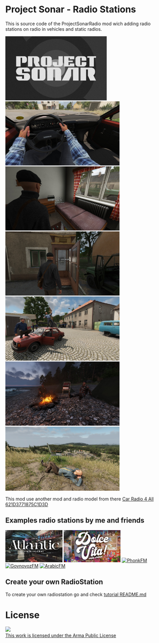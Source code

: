 # Project Sonar - Radio Stations

This is source code of the ProjectSonarRadio mod wich adding radio stations on radio in vehicles and static radios.

<picture><img src="./images/preview.jpg" alt="mod-review.jpg" style="height:200px"></picture>
<picture><img src="./images/1.jpg" alt="mod-review.jpg" style="height:200px"></picture>
<picture><img src="./images/2.jpg" alt="mod-review.jpg" style="height:200px"></picture>
<picture><img src="./images/3.jpg" alt="mod-review.jpg" style="height:200px"></picture>
<picture><img src="./images/4.jpg" alt="mod-review.jpg" style="height:200px"></picture>
<picture><img src="./images/5.jpg" alt="mod-review.jpg" style="height:200px"></picture>
<picture><img src="./images/6.jpg" alt="mod-review.jpg" style="height:200px"></picture>

This mod use another mod and radio model from there [Car Radio 4 All 621D3771875C1D3D](https://reforger.armaplatform.com/workshop/621D3771875C1D3D-CarRadio4All)

## Examples radio stations by me and friends
<picture><a href="https://reforger.armaplatform.com/workshop/65B5407553C40DC8" target="_blank" ><img src="./images/atlantic.jpg" alt="Atlantic Radio Station" style="height:100px"></a></picture>
<picture><a href="https://reforger.armaplatform.com/workshop/65B52CBBC2551296" target="_blank" ><img src="./images/dolce-vita.jpg" alt="Dolce Vita Radio Station" style="height:100px"></a></picture>
<picture><a href="https://reforger.armaplatform.com/workshop/64C327610D57AE60" target="_blank" ><img src="./images/phonk.jpg" alt="PhonkFM" style="height:100px"></a></picture>
<picture><a href="https://reforger.armaplatform.com/workshop/64C54E100E1B89CB" target="_blank" ><img src="./images/govnovoz.jpg" alt="GovnovozFM" style="height:100px"></a></picture>
<picture><a href="https://reforger.armaplatform.com/workshop/65ACCE73483B2D24" target="_blank" ><img src="./images/arabic.jpg" alt="ArabicFM" style="height:100px"></a></picture>


## Create your own RadioStation

To create your own radiostation go and check [tutorial README.md](./tutorial)


# License
<a rel="license" href="https://www.bohemia.net/community/licenses/arma-public-license" target="_blank" ><img src="https://data.bistudio.com/images/license/APL.png"><br>This work is licensed under the Arma Public License</a>